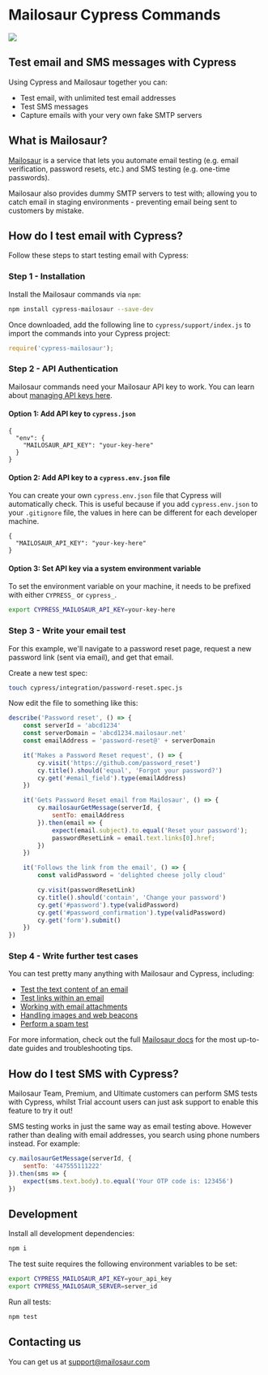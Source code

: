 # Mailosaur Cypress Commands

[![](https://github.com/mailosaur/cypress-mailosaur/workflows/CI/badge.svg)](https://github.com/mailosaur/cypress-mailosaur/actions)

## Test email and SMS messages with Cypress

Using Cypress and Mailosaur together you can: 
- Test email, with unlimited test email addresses 
- Test SMS messages
- Capture emails with your very own fake SMTP servers

## What is Mailosaur?

[Mailosaur](https://mailosaur.com) is a service that lets you automate email testing (e.g. email verification, password resets, etc.) and SMS testing (e.g. one-time passwords).

Mailosaur also provides dummy SMTP servers to test with; allowing you to catch email in staging environments - preventing email being sent to customers by mistake.

## How do I test email with Cypress?

Follow these steps to start testing email with Cypress:

### Step 1 - Installation

Install the Mailosaur commands via `npm`:

```sh
npm install cypress-mailosaur --save-dev
```

Once downloaded, add the following line to `cypress/support/index.js` to import the commands into your Cypress project:

```js
require('cypress-mailosaur');
```

### Step 2 - API Authentication

Mailosaur commands need your Mailosaur API key to work. You can learn about [managing API keys here](https://mailosaur.com/docs/managing-your-account/api-keys/).

#### Option 1: Add API key to `cypress.json` 

```
{  
  "env": {
    "MAILOSAUR_API_KEY": "your-key-here"
  }
}
```

#### Option 2: Add API key to a `cypress.env.json` file

You can create your own `cypress.env.json` file that Cypress will automatically check. This is useful because if you add `cypress.env.json` to your `.gitignore` file, the values in here can be different for each developer machine.

```
{  
  "MAILOSAUR_API_KEY": "your-key-here"
}
```

#### Option 3: Set API key via a system environment variable

To set the environment variable on your machine, it needs to be prefixed with either `CYPRESS_` or `cypress_`.

```sh
export CYPRESS_MAILOSAUR_API_KEY=your-key-here
```

### Step 3 - Write your email test

For this example, we'll navigate to a password reset page, request a new password link (sent via email), and get that email.

Create a new test spec:

```sh
touch cypress/integration/password-reset.spec.js
```

Now edit the file to something like this:

```js
describe('Password reset', () => {
    const serverId = 'abcd1234'
    const serverDomain = 'abcd1234.mailosaur.net'
    const emailAddress = 'password-reset@' + serverDomain

    it('Makes a Password Reset request', () => {
        cy.visit('https://github.com/password_reset')
        cy.title().should('equal', 'Forgot your password?')
        cy.get('#email_field').type(emailAddress)
    })

    it('Gets Password Reset email from Mailosaur', () => {
        cy.mailosaurGetMessage(serverId, {
            sentTo: emailAddress
        }).then(email => {
            expect(email.subject).to.equal('Reset your password');
            passwordResetLink = email.text.links[0].href;
        })
    })

    it('Follows the link from the email', () => {
        const validPassword = 'delighted cheese jolly cloud'

        cy.visit(passwordResetLink)
        cy.title().should('contain', 'Change your password')
        cy.get('#password').type(validPassword)
        cy.get('#password_confirmation').type(validPassword)
        cy.get('form').submit()
    })
})
```

### Step 4 - Write further test cases

You can test pretty many anything with Mailosaur and Cypress, including:

- [Test the text content of an email](https://mailosaur.com/docs/test-cases/text-content/)
- [Test links within an email](https://mailosaur.com/docs/test-cases/links/)
- [Working with email attachments](https://mailosaur.com/docs/test-cases/attachments/)
- [Handling images and web beacons](https://mailosaur.com/docs/test-cases/images/)
- [Perform a spam test](https://mailosaur.com/docs/test-cases/spam/)

For more information, check out the full [Mailosaur docs](https://mailosaur.com/docs/frameworks-and-tools/cypress/) for the most up-to-date guides and troubleshooting tips.

## How do I test SMS with Cypress?

Mailosaur Team, Premium, and Ultimate customers can perform SMS tests with Cypress, whilst Trial account users can just ask support to enable this feature to try it out!

SMS testing works in just the same way as email testing above. However rather than dealing with email addresses, you search using phone numbers instead. For example:

```js
cy.mailosaurGetMessage(serverId, {
    sentTo: '447555111222'
}).then(sms => {
    expect(sms.text.body).to.equal('Your OTP code is: 123456')
})
```

## Development

Install all development dependencies:

```sh
npm i
```

The test suite requires the following environment variables to be set:

```sh
export CYPRESS_MAILOSAUR_API_KEY=your_api_key
export CYPRESS_MAILOSAUR_SERVER=server_id
```

Run all tests:

```sh
npm test
```

## Contacting us

You can get us at [support@mailosaur.com](mailto:support@mailosaur.com)
